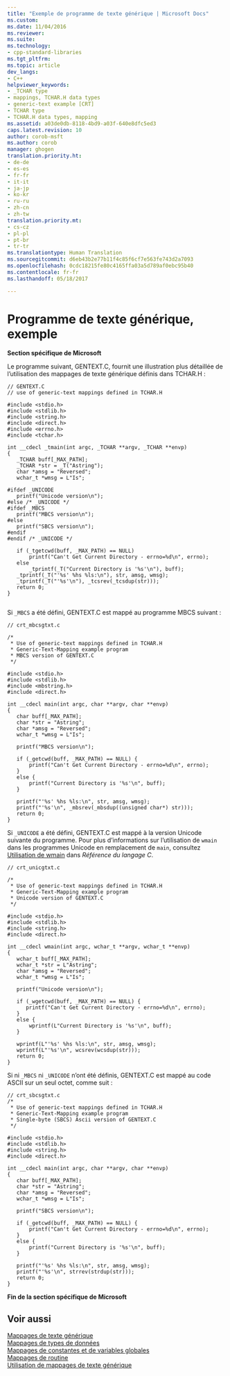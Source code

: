 ```yaml
---
title: "Exemple de programme de texte générique | Microsoft Docs"
ms.custom: 
ms.date: 11/04/2016
ms.reviewer: 
ms.suite: 
ms.technology:
- cpp-standard-libraries
ms.tgt_pltfrm: 
ms.topic: article
dev_langs:
- C++
helpviewer_keywords:
- _TCHAR type
- mappings, TCHAR.H data types
- generic-text example [CRT]
- TCHAR type
- TCHAR.H data types, mapping
ms.assetid: a03de0db-8118-4bd9-a03f-640e8dfc5ed3
caps.latest.revision: 10
author: corob-msft
ms.author: corob
manager: ghogen
translation.priority.ht:
- de-de
- es-es
- fr-fr
- it-it
- ja-jp
- ko-kr
- ru-ru
- zh-cn
- zh-tw
translation.priority.mt:
- cs-cz
- pl-pl
- pt-br
- tr-tr
ms.translationtype: Human Translation
ms.sourcegitcommit: d6eb43b2e77b11f4c85f6cf7e563fe743d2a7093
ms.openlocfilehash: 0cdc18215fe80c4165ffa03a5d789af0ebc95b40
ms.contentlocale: fr-fr
ms.lasthandoff: 05/18/2017

---
```

# <a name="a-sample-generic-text-program"></a>Programme de texte générique, exemple
**Section spécifique de Microsoft**  
  
 Le programme suivant, GENTEXT.C, fournit une illustration plus détaillée de l’utilisation des mappages de texte générique définis dans TCHAR.H :  
  
```  
// GENTEXT.C  
// use of generic-text mappings defined in TCHAR.H  
  
#include <stdio.h>  
#include <stdlib.h>  
#include <string.h>  
#include <direct.h>  
#include <errno.h>  
#include <tchar.h>  
  
int __cdecl _tmain(int argc, _TCHAR **argv, _TCHAR **envp)  
{  
   _TCHAR buff[_MAX_PATH];  
   _TCHAR *str = _T("Astring");  
   char *amsg = "Reversed";  
   wchar_t *wmsg = L"Is";  
  
#ifdef _UNICODE  
   printf("Unicode version\n");  
#else /* _UNICODE */  
#ifdef _MBCS  
   printf("MBCS version\n");  
#else  
   printf("SBCS version\n");  
#endif  
#endif /* _UNICODE */  
  
   if (_tgetcwd(buff, _MAX_PATH) == NULL)  
       printf("Can't Get Current Directory - errno=%d\n", errno);  
   else  
       _tprintf(_T("Current Directory is '%s'\n"), buff);  
   _tprintf(_T("'%s' %hs %ls:\n"), str, amsg, wmsg);  
   _tprintf(_T("'%s'\n"), _tcsrev(_tcsdup(str)));  
   return 0;  
}  
  
```  
  
 Si `_MBCS` a été défini, GENTEXT.C est mappé au programme MBCS suivant :  
  
```  
// crt_mbcsgtxt.c  
  
/*   
 * Use of generic-text mappings defined in TCHAR.H  
 * Generic-Text-Mapping example program  
 * MBCS version of GENTEXT.C  
 */  
  
#include <stdio.h>  
#include <stdlib.h>  
#include <mbstring.h>  
#include <direct.h>  
  
int __cdecl main(int argc, char **argv, char **envp)  
{  
   char buff[_MAX_PATH];  
   char *str = "Astring";  
   char *amsg = "Reversed";  
   wchar_t *wmsg = L"Is";  
  
   printf("MBCS version\n");  
  
   if (_getcwd(buff, _MAX_PATH) == NULL) {  
       printf("Can't Get Current Directory - errno=%d\n", errno);  
   }  
   else {  
       printf("Current Directory is '%s'\n", buff);  
   }  
  
   printf("'%s' %hs %ls:\n", str, amsg, wmsg);  
   printf("'%s'\n", _mbsrev(_mbsdup((unsigned char*) str)));  
   return 0;  
}  
```  
  
 Si `_UNICODE` a été défini, GENTEXT.C est mappé à la version Unicode suivante du programme. Pour plus d’informations sur l’utilisation de `wmain` dans les programmes Unicode en remplacement de `main`, consultez [Utilisation de wmain](../c-language/using-wmain.md) dans *Référence du langage C*.  
  
```  
// crt_unicgtxt.c  
  
/*   
 * Use of generic-text mappings defined in TCHAR.H  
 * Generic-Text-Mapping example program  
 * Unicode version of GENTEXT.C  
 */  
  
#include <stdio.h>  
#include <stdlib.h>  
#include <string.h>  
#include <direct.h>  
  
int __cdecl wmain(int argc, wchar_t **argv, wchar_t **envp)  
{  
   wchar_t buff[_MAX_PATH];  
   wchar_t *str = L"Astring";  
   char *amsg = "Reversed";  
   wchar_t *wmsg = L"Is";  
  
   printf("Unicode version\n");  
  
   if (_wgetcwd(buff, _MAX_PATH) == NULL) {  
      printf("Can't Get Current Directory - errno=%d\n", errno);  
   }  
   else {  
       wprintf(L"Current Directory is '%s'\n", buff);  
   }  
  
   wprintf(L"'%s' %hs %ls:\n", str, amsg, wmsg);  
   wprintf(L"'%s'\n", wcsrev(wcsdup(str)));  
   return 0;  
}  
```  
  
 Si ni `_MBCS` ni `_UNICODE` n’ont été définis, GENTEXT.C est mappé au code ASCII sur un seul octet, comme suit :  
  
```  
// crt_sbcsgtxt.c  
/*   
 * Use of generic-text mappings defined in TCHAR.H  
 * Generic-Text-Mapping example program  
 * Single-byte (SBCS) Ascii version of GENTEXT.C  
 */  
  
#include <stdio.h>  
#include <stdlib.h>  
#include <string.h>  
#include <direct.h>  
  
int __cdecl main(int argc, char **argv, char **envp)  
{  
   char buff[_MAX_PATH];  
   char *str = "Astring";  
   char *amsg = "Reversed";  
   wchar_t *wmsg = L"Is";  
  
   printf("SBCS version\n");  
  
   if (_getcwd(buff, _MAX_PATH) == NULL) {  
       printf("Can't Get Current Directory - errno=%d\n", errno);  
   }  
   else {  
       printf("Current Directory is '%s'\n", buff);  
   }  
  
   printf("'%s' %hs %ls:\n", str, amsg, wmsg);  
   printf("'%s'\n", strrev(strdup(str)));  
   return 0;  
}  
```  
  
 **Fin de la section spécifique de Microsoft**  
  
## <a name="see-also"></a>Voir aussi  
 [Mappages de texte générique](../c-runtime-library/generic-text-mappings.md)   
 [Mappages de types de données](../c-runtime-library/data-type-mappings.md)   
 [Mappages de constantes et de variables globales](../c-runtime-library/constant-and-global-variable-mappings.md)   
 [Mappages de routine](../c-runtime-library/routine-mappings.md)   
 [Utilisation de mappages de texte générique](../c-runtime-library/using-generic-text-mappings.md)
